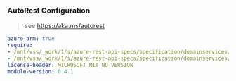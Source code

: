### AutoRest Configuration

> see https://aka.ms/autorest

``` yaml
azure-arm: true
require:
- /mnt/vss/_work/1/s/azure-rest-api-specs/specification/domainservices/resource-manager/readme.md
- /mnt/vss/_work/1/s/azure-rest-api-specs/specification/domainservices/resource-manager/readme.go.md
license-header: MICROSOFT_MIT_NO_VERSION
module-version: 0.4.1
```
